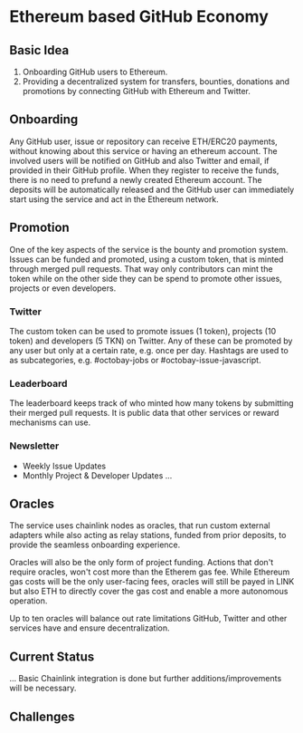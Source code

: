 # Ethereum based GitHub Economy

## Basic Idea

1. Onboarding GitHub users to Ethereum.
2. Providing a decentralized system for transfers, bounties, donations and promotions by connecting GitHub with Ethereum and Twitter.

## Onboarding

Any GitHub user, issue or repository can receive ETH/ERC20 payments, without knowing about this service or having an ethereum account. The involved users will be notified on GitHub and also Twitter and email, if provided in their GitHub profile. When they register to receive the funds, there is no need to prefund a newly created Ethereum account. The deposits will be automatically released and the GitHub user can immediately start using the service and act in the Ethereum network.

## Promotion

One of the key aspects of the service is the bounty and promotion system. Issues can be funded and promoted, using a custom token, that is minted through merged pull requests. That way only contributors can mint the token while on the other side they can be spend to promote other issues, projects or even developers.

### Twitter

The custom token can be used to promote issues (1 token), projects (10 token) and developers (5 TKN) on Twitter. Any of these can be promoted by any user but only at a certain rate, e.g. once per day. Hashtags are used to as subcategories, e.g. #octobay-jobs or #octobay-issue-javascript.

### Leaderboard

The leaderboard keeps track of who minted how many tokens by submitting their merged pull requests. It is public data that other services or reward mechanisms can use.

### Newsletter

- Weekly Issue Updates
- Monthly Project & Developer Updates
...

## Oracles

The service uses chainlink nodes as oracles, that run custom external adapters while also acting as relay stations, funded from prior deposits, to provide the seamless onboarding experience.

Oracles will also be the only form of project funding. Actions that don't require oracles, won't cost more than the Etherem gas fee. While Ethereum gas costs will be the only user-facing fees, oracles will still be payed in LINK but also ETH to directly cover the gas cost and enable a more autonomous operation.

Up to ten oracles will balance out rate limitations GitHub, Twitter and other services have and ensure decentralization.

## Current Status

...
Basic Chainlink integration is done but further additions/improvements will be necessary.

## Challenges
